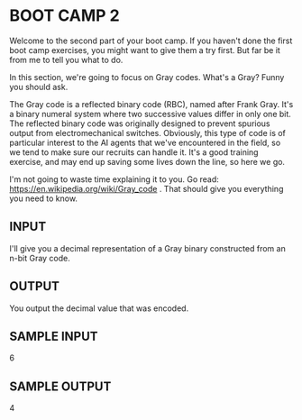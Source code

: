 <!-- RATING: EASY -->
<!-- NAME:  BOOT CAMP 2 -->
<!-- GENERATOR: generate.pl -->
# BOOT CAMP 2

Welcome to the second part of your boot camp. If you haven't done the first boot camp exercises, you might want to give them a try first. But far be it from me to tell you what to do.

In this section, we're going to focus on Gray codes. What's a Gray? Funny you should ask.

The Gray code is a reflected binary code (RBC), named after Frank Gray. It's a binary numeral system where two successive values differ in only one bit. The reflected binary code was originally designed to prevent spurious output from electromechanical switches. Obviously, this type of code is of particular interest to the AI agents that we've encountered in the field, so we tend to make sure our recruits can handle it. It's a good training exercise, and may end up saving some lives down the line, so here we go.

I'm not going to waste time explaining it to you. Go read: https://en.wikipedia.org/wiki/Gray_code . That should give you everything you need to know.

## INPUT
I'll give you a decimal representation of a Gray binary constructed from an n-bit Gray code. 

## OUTPUT
You output the decimal value that was encoded.

## SAMPLE INPUT
6

## SAMPLE OUTPUT
4

